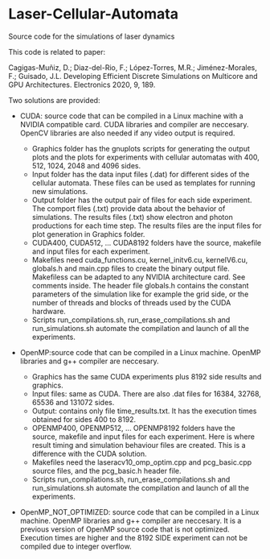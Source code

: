 # Laser-Cellular-Automata
Source code for the simulations of laser dynamics

This code is related to paper:

Cagigas-Muñiz, D.; Diaz-del-Rio, F.; López-Torres, M.R.; Jiménez-Morales, F.; Guisado, J.L. 
Developing Efficient Discrete Simulations on Multicore and GPU Architectures. 
Electronics 2020, 9, 189. 

Two solutions are provided:

* CUDA: source code that can be compiled in a Linux machine with a NVIDIA compatible card. CUDA libraries and compiler are neccesary. OpenCV libraries are also needed if any video output is required. 
  - Graphics folder has the gnuplots scripts for generating the output plots and the plots for experiments with cellular automatas with 400, 512, 1024, 2048 and 4096 sides.
  - Input folder has the data input files (.dat) for different sides of the cellular automata. These files can be used as templates for running new simulations.
  - Output folder has the output pair of files for each side experiment. The comport files (.txt) provide data about the behavior of simulations. The results files (.txt) show electron and photon productions for each time step. The results files are the input files for plot generation in Graphics folder.
  - CUDA400, CUDA512, ... CUDA8192 folders have the source, makefile and input files for each experiment.
  - Makefiles need cuda_functions.cu, kernel_initv6.cu, kernelV6.cu, globals.h and main.cpp files to create the binary output file. Makefiless can be adapted to any NVIDIA architecture card. See comments inside. The header file globals.h contains the constant parameters of the simulation like for example the grid side, or the number of threads and blocks of threads used by the CUDA hardware. 
  - Scripts run_compilations.sh, run_erase_compilations.sh and run_simulations.sh automate the compilation and launch of all the experiments.

* OpenMP:source code that can be compiled in a Linux machine. OpenMP libraries and g++ compiler are neccesary.
  - Graphics has the same CUDA experiments plus 8192 side results and graphics.
  - Input files: same as CUDA. There are also .dat files for 16384, 32768, 65536 and 131072 sides.
  - Output: contains only file time_results.txt. It has the execution times obtained for sides 400 to 8192.  
  - OPENMP400, OPENMP512, ... OPENMP8192 folders have the source, makefile and input files for each experiment. Here is where result timing and simulation behaviour files are created. This is a difference with the CUDA solution.
  - Makefiles need the laseracv10_omp_optim.cpp and pcg_basic.cpp source files, and the pcg_basic.h header file. 
  - Scripts run_compilations.sh, run_erase_compilations.sh and run_simulations.sh automate the compilation and launch of all the experiments. 

* OpenMP_NOT_OPTIMIZED: source code that can be compiled in a Linux machine. OpenMP libraries and g++ compiler are neccesary. It is a previous version of OpenMP source code that is not optimized. Execution times are higher and the 8192 SIDE experiment can not be compiled due to integer overflow.

